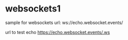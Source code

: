 # websockets1
sample for websockets
url: ws://echo.websocket.events/

url to test echo
https://echo.websocket.events/.ws

